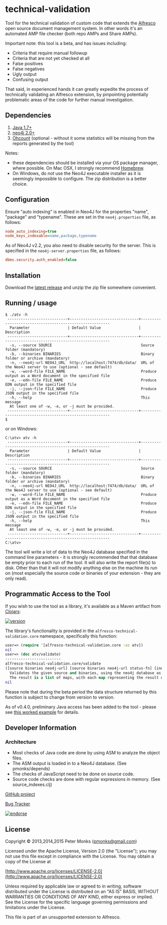 # technical-validation

Tool for the technical validation of custom code that extends the
[Alfresco](http://www.alfresco.com) open source document management system.  In other words it's an
automated AMP file checker (both repo AMPs and Share AMPs).

Important note: this tool is a beta, and has issues including:
 * Criteria that require manual followup
 * Criteria that are not yet checked at all
 * False positives
 * False negatives
 * Ugly output
 * Confusing output

That said, in experienced hands it can greatly expedite the process of technically validating an Alfresco extension,
by pinpointing potentially problematic areas of the code for further manual investigation.

## Dependencies
 1. [Java 1.7+](http://www.oracle.com/technetwork/java/javase/downloads/index.html)
 2. [neo4j 2.0+](http://www.neo4j.org/)
 3. [Ohcount](https://github.com/blackducksw/ohcount) (optional - without it some statistics will be missing from the
 reports generated by the tool)

Notes:
 * these dependencies should be installed via your OS package manager, where possible.  On Mac OSX, I strongly
   recommend [Homebrew](http://brew.sh/).
 * On Windows, do _not_ use the Neo4J executable installer as it is seemingly impossible to configure.  The zip
   distribution is a better choice.

## Configuration

Ensure "auto indexing" is enabled in Neo4J for the properties "name", "package" and "typename".  These are set in
the ```neo4j.properties``` file, as follows:
```INI
node_auto_indexing=true
node_keys_indexable=name,package,typename
```

As of Neo4J v2.2, you also need to disable security for the server.  This is specified in the ```neo4j-server.properties``` file, as follows:
```INI
dbms.security.auth_enabled=false
```

## Installation

Download the [latest release](https://github.com/AlfrescoLabs/technical-validation/releases) and unzip the zip file
somewhere convenient.

## Running / usage

```shell
$ ./atv -h
 ---------------------------+-------------------------------+--------------------------------------------------------
  Parameter                 | Default Value                 | Description
 ---------------------------+-------------------------------+--------------------------------------------------------
  -s, --source SOURCE                                        Source folder (mandatory)
  -b, --binaries BINARIES                                    Binary folder or archive (mandatory)
  -n, --neo4j-url NEO4J_URL  http://localhost:7474/db/data/  URL of the Neo4J server to use (optional - see default)
  -w, --word-file FILE_NAME                                  Produce output as a Word document in the specified file
  -e, --edn-file FILE_NAME                                   Produce EDN output in the specified file
  -j, --json-file FILE_NAME                                  Produce JSON output in the specified file
  -h, --help                                                 This message
  At least one of -w, -e, or -j must be provided.
 ---------------------------+-------------------------------+--------------------------------------------------------
$
```

or on Windows:

```Batchfile
C:\atv> atv -h
 ---------------------------+-------------------------------+--------------------------------------------------------
  Parameter                 | Default Value                 | Description
 ---------------------------+-------------------------------+--------------------------------------------------------
  -s, --source SOURCE                                        Source folder (mandatory)
  -b, --binaries BINARIES                                    Binary folder or archive (mandatory)
  -n, --neo4j-url NEO4J_URL  http://localhost:7474/db/data/  URL of the Neo4J server to use (optional - see default)
  -w, --word-file FILE_NAME                                  Produce output as a Word document in the specified file
  -e, --edn-file FILE_NAME                                   Produce EDN output in the specified file
  -j, --json-file FILE_NAME                                  Produce JSON output in the specified file
  -h, --help                                                 This message
  At least one of -w, -e, or -j must be provided.
 ---------------------------+-------------------------------+--------------------------------------------------------
C:\atv>
```

The tool will write a lot of data to the Neo4J database specified in the command line parameters - it is strongly
recommended that that database be empty prior to each run of the tool.  It will also write the report file(s) to disk.
Other than that it will not modify anything else on the machine its run on (most especially the source code or binaries
of your extension - they are only read).

## Programmatic Access to the Tool

If you wish to use the tool as a library, it's available as a Maven artifact from [Clojars](https://clojars.org/org.alfrescolabs.alfresco-technical-validation):

[![version](https://clojars.org/org.alfrescolabs.alfresco-technical-validation/latest-version.svg)](https://clojars.org/org.alfrescolabs.alfresco-technical-validation)

The library's functionality is provided in the `alfresco-technical-validation.core` namespace, specifically
this function:

```clojure
user=> (require '[alfresco-technical-validation.core :as atv])
nil
user=> (doc atv/validate)
-------------------------
alfresco-technical-validation.core/validate
([source binaries neo4j-url] [source binaries neo4j-url status-fn] [indexes status-fn])
  Validates the given source and binaries, using the neo4j database as a working area.
  The result is a list of maps, with each map representing the result of validating a single criteria.
nil
```
Please note that during the beta period the data structure returned by this function is subject to change from version
to version.

As of v0.4.0, preliminary Java access has been added to the tool - please see
[this worked example](https://github.com/AlfrescoLabs/technical-validation-java-example) for details.

## Developer Information

### Architecture
* Most checks of Java code are done by using ASM to analyze the object files.
* The ASM output is loaded in to a Neo4J database. (See pmonks/depends)
* The checks of JavaScript need to be done on source code.
* Source code checks are done with regular expressions in memory. (See source_indexes.clj)

[GitHub project](https://github.com/AlfrescoLabs/technical-validation)

[Bug Tracker](https://github.com/AlfrescoLabs/technical-validation/issues)

[![endorse](https://api.coderwall.com/pmonks/endorsecount.png)](https://coderwall.com/pmonks)

## License

Copyright © 2013,2014,2015 Peter Monks (pmonks@gmail.com)

Licensed under the Apache License, Version 2.0 (the "License");
you may not use this file except in compliance with the License.
You may obtain a copy of the License at

   [http://www.apache.org/licenses/LICENSE-2.0](http://www.apache.org/licenses/LICENSE-2.0)

Unless required by applicable law or agreed to in writing, software
distributed under the License is distributed on an "AS IS" BASIS,
WITHOUT WARRANTIES OR CONDITIONS OF ANY KIND, either express or implied.
See the License for the specific language governing permissions and
limitations under the License.

This file is part of an unsupported extension to Alfresco.
